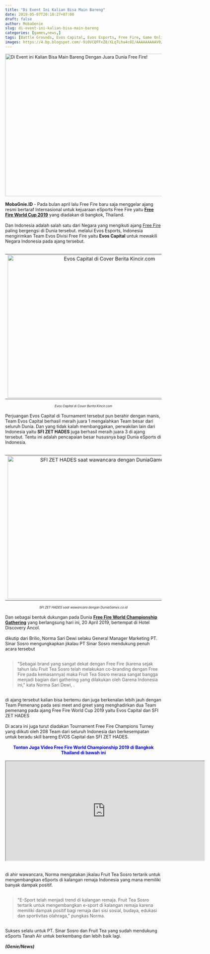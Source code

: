 ```yaml
---
title: "Di Event Ini Kalian Bisa Main Bareng"
date: 2019-05-07T20:10:27+07:00
draft: false
author: MobaGenie
slug: di-event-ini-kalian-bisa-main-bareng
categories: [games,news,]
tags: [Battle Grounds, Evos Capital, Evos Esports, Free Fire, Game Online, Gamer, Garena, Garena Indonesia, News, SFI Esports, SFI ZET HADES, Tournament, ]
images: https://4.bp.blogspot.com/-9iOVCQFFxZ8/XLqTLha4c8I/AAAAAAAAAV0/gE4lgFwbYQ8xSVQFXad3Ybg3-OK2QqpOQCEwYBhgL/s640/Di-Event-ini-Kalian-Bisa-Main-Bareng-Dengan-Juara-Dunia-Free-Fire0.jpg
---
```

<div text-align: center;">
<img alt="Di Event ini Kalian Bisa Main Bareng Dengan Juara Dunia Free Fire!"    height="459" src="https://4.bp.blogspot.com/-9iOVCQFFxZ8/XLqTLha4c8I/AAAAAAAAAV0/gE4lgFwbYQ8xSVQFXad3Ybg3-OK2QqpOQCEwYBhgL/s640/Di-Event-ini-Kalian-Bisa-Main-Bareng-Dengan-Juara-Dunia-Free-Fire0.jpg" title="" width="640" /></div>
<b><br /></b>
<b>MobaGnie.ID</b> - Pada bulan april lalu Free Fire baru saja menggelar ajang resmi bertaraf Internasional untuk kejuaraan eSports Free Fire yaitu <b><a href="https://mobagenie.my.id/di-event-ini-kalian-bisa-main-bareng/">Free Fire World Cup 2019</a></b> yang diadakan di bangkok, Thailand.<br />
<br />
Dan Indonesia adalah salah satu dari Negara yang mengikuti ajang <a href="https://mobagenie.my.id/di-event-ini-kalian-bisa-main-bareng/">Free Fire</a> paling bergengsi di Dunia tersebut. melalui Evos Esports, Indonesia mengirimkan Team Evos Divisi Free Fire yaitu <b>Evos Capital</b> untuk mewakili Negara Indonesia pada ajang tersebut.<br />
<br />
<table align="center" cellpadding="0" cellspacing="0" class="tr-caption-container" style="margin-left: auto; margin-right: auto; text-align: center;"><tbody>
<tr><td style="text-align: center;"><img alt="Evos Capital di Cover Berita Kincir.com"    height="459" src="https://3.bp.blogspot.com/-75ev73enSaY/XLqTLoUV_UI/AAAAAAAAAVo/pM7paIoeKTMvgpZAcH8YtBJwFn1QF4qaQCEwYBhgL/s640/Di-Event-ini-Kalian-Bisa-Main-Bareng-Dengan-Juara-Dunia-Free-Fire2.jpg" title="" width="640" /></td></tr>
</tbody></table>
<div style="text-align: center;">
<span style="font-size: x-small;"><i>Evos Capital di Cover Berita Kincir.com</i></span></div>
<br />
Perjuangan Evos Capital di Tournament tersebut pun berahir dengan manis, Team Evos Capital berhasil meraih juara 1 mengalahkan Team besar dari seluruh Dunia. Dan yang tidak kalah membanggakan, perwakilan lain dari Indonesia yaitu <b>SFI ZET HADES</b> juga berhasil meraih juara 3 di ajang tersebut. Tentu ini adalah pencapaian besar hususnya bagi Dunia eSports di Indonesia.<br />
<br />
<table align="center" cellpadding="0" cellspacing="0" class="tr-caption-container" style="margin-left: auto; margin-right: auto; text-align: center;"><tbody>
<tr><td style="text-align: center;"><img alt="SFI ZET HADES saat wawancara dengan DuniaGames.co.id"    height="460" src="https://1.bp.blogspot.com/-Rda3xaNvQoU/XLqTLanve4I/AAAAAAAAAVw/xj4HomRA418s-RCTzSjWVoAGjpGKFGMUgCEwYBhgL/s640/Di-Event-ini-Kalian-Bisa-Main-Bareng-Dengan-Juara-Dunia-Free-Fire3.jpg" title="" width="640" /></td></tr>
</tbody></table>
<div style="text-align: center;">
<span style="font-size: x-small;"><i>SFI ZET HADES saat wawancara dengan DuniaGames.co.id</i></span></div>
<br />
Dan sebagai bentuk dukungan pada Dunia <a href="https://mobagenie.my.id/di-event-ini-kalian-bisa-main-bareng/"><b>Free Fire World Championship Gathering</b></a> yang berlangsung hari ini, 20 April 2019, bertempat di Hotel Discovery Ancol.<br />
<br />
dikutip dari Brilio, Norma Sari Dewi selaku General Manager Marketing PT. Sinar Sosro mengungkapkan jikalau PT Sinar Sosro mendukung penuh acara tersebut<br />
<br />
<blockquote class="tr_bq">
"Sebagai brand yang sangat dekat dengan Free Fire (karena sejak tahun lalu Fruit Tea Sosro telah melakukan co-branding dengan Free Fire pada kemasannya) maka Fruit Tea Sosro merasa sangat bangga menjadi bagian dari gathering yang dilakukan oleh Garena Indonesia ini," kata Norma Sari Dewi, .</blockquote>
<br />
di ajang tersebut kalian bisa bertemu dan juga berkenalan lebih jauh dengan Team Pemenang pada sesi meet and greet yang menghadirkan dua Team pemenang pada ajang Free Fire World Cup 2019 yaitu Evos Capital dan SFI ZET HADES<br />
<br />
Di acara ini juga turut diadakan Tournament Free Fire Champions Turney yang diikuti oleh 208 Team dari seluruh Indonesia dan berkesempatan untuk beradu skill bareng EVOS Capital dan SFI ZET HADES.<br />
<br />
<div style="text-align: center;">
<b><span style="color: blue;">Tonton Juga Video Free Fire World Championship 2019 di Bangkok Thailand di bawah ini</span></b></div>
<br />
<div text-align: center;">
<iframe allowfullscreen="" class="YOUTUBE-iframe-video" data-thumbnail-src="https://i.ytimg.com/vi/VLsz_ywY1oE/0.jpg" frame height="320" src="https://www.youtube.com/embed/VLsz_ywY1oE?feature=player_embedded" width="640"></iframe></div>
<br />
<br />
di ahir wawancara, Norma mengatakan jikalau Fruit Tea Sosro tertarik untuk mengembangkan eSports di kalangan remaja Indonesia yang mana memiliki banyak dampak positif.<br />
<br />
<blockquote class="tr_bq">
"E-Sport telah menjadi trend di kalangan remaja. Fruit Tea Sosro tertarik untuk mengembangkan e-sport di kalangan remaja karena memiliki dampak positif bagi remaja dari sisi sosial, budaya, edukasi dan sportivitas olahraga," pungkas Norma.</blockquote>
<br />
Sukses selalu untuk PT. Sinar Sosro dan Fruit Tea yang sudah mendukung eSports Tanah Air untuk berkembang dan lebih baik lagi.<br />
<br />
<b><i>(Genie/News)</i></b>
